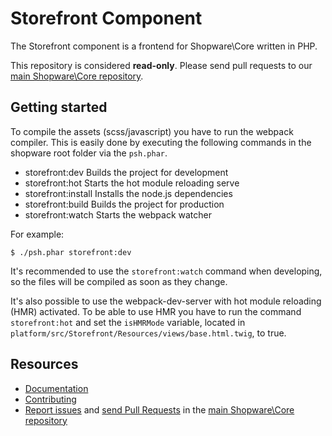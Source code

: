 Storefront Component
====================

The Storefront component is a frontend for Shopware\Core written in PHP. 

This repository is considered **read-only**. Please send pull requests
to our [main Shopware\Core repository](https://github.com/shopware/platform).


Getting started
---------

To compile the assets (scss/javascript) you have to run the webpack compiler.
This is easily done by executing the following commands in the shopware root folder via the `psh.phar`.

- storefront:dev        Builds the project for development
- storefront:hot        Starts the hot module reloading serve
- storefront:install    Installs the node.js dependencies
- storefront:build      Builds the project for production
- storefront:watch      Starts the webpack watcher

For example:
```
$ ./psh.phar storefront:dev
```

It's recommended to use the `storefront:watch` command when developing, so the files will be compiled as soon as they change.

It's also possible to use the webpack-dev-server with hot module reloading (HMR) activated.
To be able to use HMR you have to run the command `storefront:hot` and set the `isHMRMode` variable,
located in `platform/src/Storefront/Resources/views/base.html.twig`, to true.


Resources
---------

  * [Documentation](https://developers.shopware.com)
  * [Contributing](https://developers.shopware.com/community/contributing-code/)
  * [Report issues](https://github.com/shopware/platform/issues) and
    [send Pull Requests](https://github.com/shopware/platform/pulls)
    in the [main Shopware\Core repository](https://github.com/shopware/platform)

